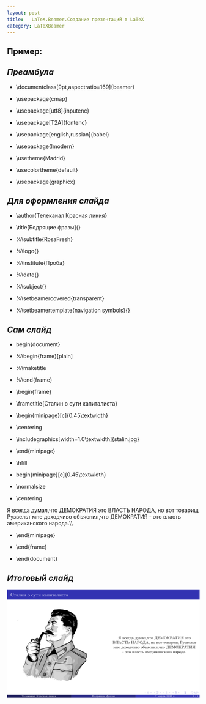 ```yaml
---
layout: post
title:   LaTeX.Beamer.Создание презентаций в LaTeX
category: LaTeXBeamer
---
```


## Пример:

## ***Преамбула***

- \documentclass[9pt,aspectratio=169]{beamer}

- \usepackage{cmap}

- \usepackage[utf8]{inputenc}

- \usepackage[T2A]{fontenc}

- \usepackage[english,russian]{babel}

- \usepackage{lmodern}

- \usetheme{Madrid}

- \usecolortheme{default}

- \usepackage{graphicx}

## ***Для оформления слайда***

- \author{Телеканал Красная линия}

- \title[Бодрящие фразы]{}

- %\subtitle{RosaFresh}

- %\logo{}

- %\institute{Проба}

- %\date{}

- %\subject{}

- %\setbeamercovered{transparent}

- %\setbeamertemplate{navigation symbols}{}

## ***Сам слайд***

- begin{document}
	
- %\begin{frame}[plain]

- %\maketitle

- %\end{frame}
	
- \begin{frame}

- \frametitle{Сталин о сути капиталиста}

- \begin{minipage}[c]{0.45\textwidth}

- \centering

- \includegraphics[width=1.0\textwidth]{stalin.jpg}

- \end{minipage}

- \hfill

- begin{minipage}[c]{0.45\textwidth}

- \normalsize	

- \centering

Я всегда думал,что ДЕМОКРАТИЯ это ВЛАСТЬ НАРОДА, но вот товарищ Рузвельт мне доходчиво объяснил,что ДЕМОКРАТИЯ - это власть американского народа.\\\

- \end{minipage}

- \end{frame}

- \end{document}

## ***Итоговый слайд***

![Сталин о демократии](/image/latex/stalin_about_dem.png)
